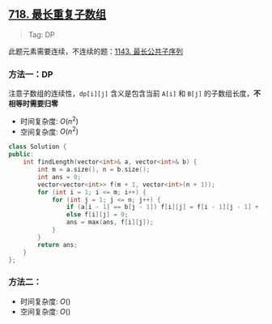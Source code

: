 ## [718. 最长重复子数组](https://leetcode-cn.com/problems/maximum-length-of-repeated-subarray/)

> Tag: DP

此题元素需要连续，不连续的题：[1143. 最长公共子序列](./1143.md)

### 方法一：DP

注意子数组的连续性，`dp[i][j]` 含义是包含当前 `A[i]` 和 `B[j]` 的子数组长度，**不相等时需要归零**

* 时间复杂度: ${O(n^2)}$
* 空间复杂度: ${O(n^2)}$
```cpp
class Solution {
public:
    int findLength(vector<int>& a, vector<int>& b) {
        int m = a.size(), n = b.size();
        int ans = 0;
        vector<vector<int>> f(m + 1, vector<int>(n + 1));
        for (int i = 1; i <= m; i++) {
            for (int j = 1; j <= n; j++) {
                if (a[i - 1] == b[j - 1]) f[i][j] = f[i - 1][j - 1] + 1;
                else f[i][j] = 0;
                ans = max(ans, f[i][j]);
            }
        }
        return ans;
    }
};
```

### 方法二：
* 时间复杂度: ${O()}$
* 空间复杂度: ${O()}$
```cpp

```